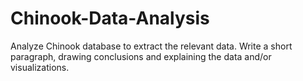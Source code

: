 # Chinook-Data-Analysis
Analyze Chinook database to extract the relevant data. Write a short paragraph, drawing conclusions and explaining the data and/or visualizations.
